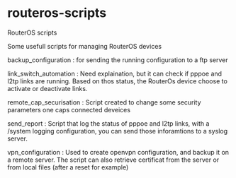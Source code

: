 # routeros-scripts
RouterOS scripts

Some usefull scripts for managing RouterOS devices

backup_configuration : for sending the running configuration to a ftp server

link_switch_automation : Need explaination, but it can check if pppoe and l2tp links are running.
                         Based on thos status, the RouterOs device choose to activate or deactivate
                         links.

remote_cap_securisation : Script created to change some security parameters one caps connected deveices

send_report : Script that log the status of pppoe and l2tp links, with a /system logging configuration,
              you can send those inforamtions to a syslog server.

vpn_configuration : Used to create openvpn configuration, and backup it on a remote server.
                    The script can also retrieve certificat from the server or from local files (after a reset for example)

